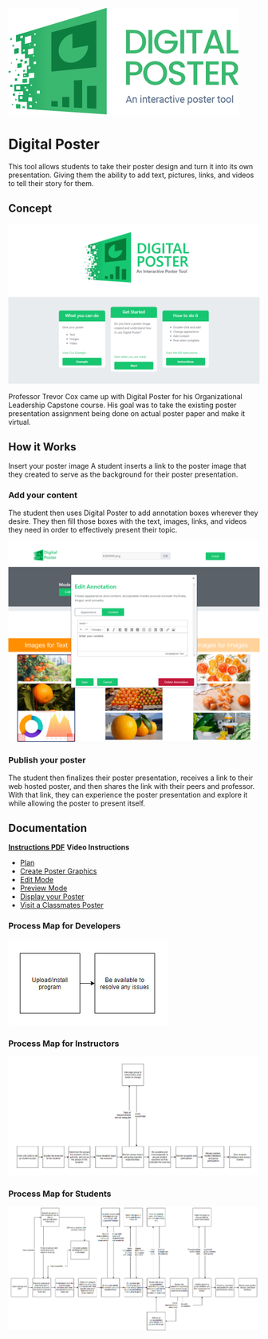
![Digital Poster Image](/Assets/Images%20for%20Tools/DigitalPoster-Header.png)

# Digital Poster

This tool allows students to take their poster design and turn it into its own presentation. Giving them the ability to add text, pictures, links, and videos to tell their story for them.

## **Concept**

![Concept image](/Assets/Images%20for%20Tools/DigitalPoster-Screenshot-1.png)

Professor Trevor Cox came up with Digital Poster for his Organizational Leadership Capstone course. His goal was to take the existing poster presentation assignment being done on actual poster paper and make it virtual.

## How it Works
Insert your poster image
A student inserts a link to the poster image that they created to serve as the background for their poster presentation.

### Add your content
The student then uses Digital Poster to add annotation boxes wherever they desire. They then fill those boxes with the text, images, links, and videos they need in order to effectively present their topic.

![Image of content](/Assets/Images%20for%20Tools/DigitalPoster-Screenshot-2.png)

### Publish your poster
The student then finalizes their poster presentation, receives a link to their web hosted poster, and then shares the link with their peers and professor. With that link, they can experience the poster presentation and explore it while allowing the poster to present itself.

## Documentation

**[Instructions PDF](https://cece.uco.edu/idea/PosterPresentation/instructions/Digital%20Poster%20Instructions.pdf)**
**Video Instructions**
* [Plan](https://www.youtube.com/watch?v=8RfNHcPlm98&feature=youtu.be&ab_channel=CeCEIDEA)
* [Create Poster Graphics](https://www.youtube.com/watch?v=k4n-gRexNM0&feature=youtu.be&ab_channel=CeCEIDEA)
* [Edit Mode](https://www.youtube.com/watch?v=q88ZAkxwXNU&feature=youtu.be&ab_channel=CeCEIDEA)[	](https://www.youtube.com/watch?v=q88ZAkxwXNU&feature=youtu.be&ab_channel=CeCEIDEA)
* [Preview Mode](https://www.youtube.com/watch?v=HcFy1pUPfAM&feature=youtu.be&ab_channel=CeCEIDEA)
* [Display your Poster](https://www.youtube.com/watch?v=HcFy1pUPfAM&feature=youtu.be&ab_channel=CeCEIDEA)
* [Visit a Classmates Poster](https://www.youtube.com/watch?v=-SiugR2sEtQ&feature=youtu.be)

### Process Map for Developers

![Digital Poster Image Experience Map](/Assets/Images%20for%20Tools/DigitalPoster-ExperienceMap-Developer.jpg)
### Process Map for Instructors

![Digital Poster Image Experience Map](/Assets/Images%20for%20Tools/DigitalPoster-ExperienceMap-Instructor%20(2).jpg)

### Process Map for Students

![Digital Poster Image Experience Map](/Assets/Images%20for%20Tools/DigitalPoster-ExperienceMap-Student%20(1).jpg)
